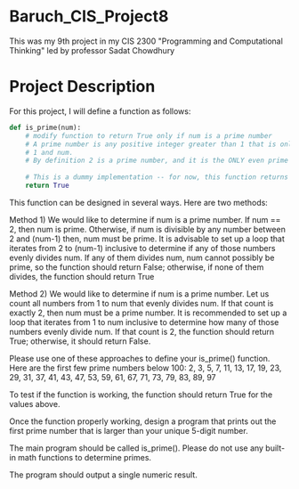 # Baruch_CIS_Project8
This was my 9th project in my CIS 2300 "Programming and Computational Thinking" led by professor Sadat Chowdhury

# Project Description

For this project, I will define a function as follows:

```python
def is_prime(num):
    # modify function to return True only if num is a prime number
    # A prime number is any positive integer greater than 1 that is only divisible by two numbers: 
    # 1 and num.
    # By definition 2 is a prime number, and it is the ONLY even prime number. 
    
    # This is a dummy implementation -- for now, this function returns True.
    return True
```

This function can be designed in several ways. Here are two methods:

Method 1) We would like to determine if num is a prime number. If num == 2, then num is prime. Otherwise, if num is divisible by any number between 2 and (num-1) then, num must be prime. It is advisable to set up a loop that iterates from 2 to (num-1) inclusive to determine if any of those numbers evenly divides num. If any  of them divides num, num cannot possibly be prime, so the function should return False; otherwise, if none of them divides, the function should return True

Method 2) We would like to determine if num is a prime number. Let us count all numbers from 1 to num that evenly divides num. If that count is exactly 2, then num must be a prime number. It is recommended to set up a loop that iterates from 1 to num inclusive to determine how many of those numbers evenly divide num. If that count is 2, the function should return True; otherwise, it should return False.

Please use one of these approaches to define your is_prime() function. Here are the first few prime numbers below 100:
2, 3, 5, 7, 11, 13, 17, 19, 23, 29, 31, 37, 41, 43, 47, 53, 59, 61, 67, 71, 73, 79, 83, 89, 97

To test if the function is working, the function should return True for the values above. 

Once the function properly working, design a program that prints out the first prime number that is larger than your unique 5-digit number.

The main program should be called is_prime(). Please do not use any built-in math functions to determine primes. 

The program should output a single numeric result.
